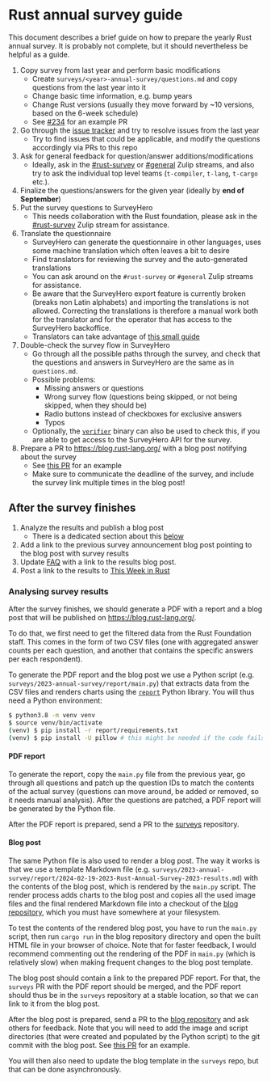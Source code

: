 # Rust annual survey guide
This document describes a brief guide on how to prepare the yearly Rust annual survey. It is probably not complete, but
it should nevertheless be helpful as a guide.

1. Copy survey from last year and perform basic modifications
   - Create `surveys/<year>-annual-survey/questions.md` and copy questions from the last year into it
   - Change basic time information, e.g. bump years
   - Change Rust versions (usually they move forward by ~10 versions, based on the 6-week schedule)
   - See [#234](https://github.com/rust-lang/surveys/pull/234) for an example PR
2. Go through the [issue tracker](https://github.com/rust-lang/surveys/issues) and try to resolve issues from the last year
   - Try to find issues that could be applicable, and modify the questions accordingly via PRs to this repo
3. Ask for general feedback for question/answer additions/modifications
   - Ideally, ask in the [#rust-survey](https://rust-lang.zulipchat.com/#narrow/stream/402479-t-community.2Frust-survey) or
   [#general](https://rust-lang.zulipchat.com/#narrow/stream/122651-general) Zulip streams, and also try to ask the individual
   top level teams (`t-compiler`, `t-lang`, `t-cargo` etc.).
4. Finalize the questions/answers for the given year (ideally by **end of September**)
5. Put the survey questions to SurveyHero
   - This needs collaboration with the Rust foundation, please ask in the [#rust-survey](https://rust-lang.zulipchat.com/#narrow/stream/402479-t-community.2Frust-survey)
   Zulip stream for assistance.
6. Translate the questionnaire
   - SurveyHero can generate the questionnaire in other languages, uses some machine translation which often leaves a bit to desire
   - Find translators for reviewing the survey and the auto-generated translations
   - You can ask around on the `#rust-survey` or `#general` Zulip streams for assistance.
   - Be aware that the SurveyHero export feature is currently broken (breaks non Latin alphabets) and importing the translations is not allowed. Correcting the translations is therefore a manual work both for the translator and for the operator that has access to the SurveyHero backoffice.
   - Translators can take advantage of [this small guide](https://rust-lang.zulipchat.com/#narrow/stream/402479-t-community.2Frust-survey/topic/Translation.20guide/near/406836813)
7. Double-check the survey flow in SurveyHero
   - Go through all the possible paths through the survey, and check that the questions and answers in SurveyHero are
   the same as in `questions.md`.
   - Possible problems:
     - Missing answers or questions
     - Wrong survey flow (questions being skipped, or not being skipped, when they should be)
     - Radio buttons instead of checkboxes for exclusive answers
     - Typos
   - Optionally, the [`verifier`](verifier) binary can also be used to check this, if you are able to get access to the
   SurveyHero API for the survey.
8. Prepare a PR to https://blog.rust-lang.org/ with a blog post notifying about the survey
   - See [this PR](https://github.com/rust-lang/blog.rust-lang.org/pull/1178) for an example
   - Make sure to communicate the deadline of the survey, and include the survey link multiple times in the blog post!

## After the survey finishes
1. Analyze the results and publish a blog post
   - There is a dedicated section about this [below](#analysing-survey-results)
2. Add a link to the previous survey announcement blog post pointing to the blog post with survey results
3. Update [FAQ](documents/Community-Survey-FAQ.md) with a link to the results blog post.
4. Post a link to the results to [This Week in Rust](https://this-week-in-rust.org/)

### Analysing survey results
After the survey finishes, we should generate a PDF with a report and a blog post that will be published on https://blog.rust-lang.org/.

To do that, we first need to get the filtered data from the Rust Foundation staff. This comes in the form of two CSV files (one with aggregated answer counts per each question, and another that contains the specific answers per each respondent).

To generate the PDF report and the blog post we use a Python script (e.g. `surveys/2023-annual-survey/report/main.py`) that extracts data from the CSV files and renders charts using the [`report`](report) Python library. You will thus need a Python environment:

```bash
$ python3.8 -m venv venv
$ source venv/bin/activate
(venv) $ pip install -r report/requirements.txt
(venv) $ pip install -U pillow # this might be needed if the code fails
```

#### PDF report
To generate the report, copy the `main.py` file from the previous year, go through all questions and patch up the question IDs to match the contents of the actual survey (questions can move around, be added or removed, so it needs manual analysis). After the questions are patched, a PDF report will be generated by the Python file. 

After the PDF report is prepared, send a PR to the [surveys](https://github.com/rust-lang/surveys) repository.

#### Blog post
The same Python file is also used to render a blog post. The way it works is that we use a template Markdown file (e.g. `surveys/2023-annual-survey/report/2024-02-19-2023-Rust-Annual-Survey-2023-results.md`) with the contents of the blog post, which is rendered by the `main.py` script. The render process adds charts to the blog post and copies all the used image files and the final rendered Markdown file into a checkout of the [blog repository][blog repository], which you must have somewhere at your filesystem.

To test the contents of the rendered blog post, you have to run the `main.py` script, then run `cargo run` in the blog repository directory and open the built HTML file in your browser of choice. Note that for faster feedback, I would recommend commenting out the rendering of the PDF in `main.py` (which is relatively slow) when making frequent changes to the blog post template.

The blog post should contain a link to the prepared PDF report. For that, the `surveys` PR with the PDF report should be merged, and the PDF report should thus be in the `surveys` repository at a stable location, so that we can link to it from the blog post.

After the blog post is prepared, send a PR to the [blog repository][blog repository] and ask others for feedback. Note that you will need to add the image and script directories (that were created and populated by the Python script) to the git commit with the blog post. See [this PR](https://github.com/rust-lang/blog.rust-lang.org/pull/1455) for an example.

You will then also need to update the blog template in the `surveys` repo, but that can be done asynchronously.

[blog repository]: https://github.com/rust-lang/blog.rust-lang.org

